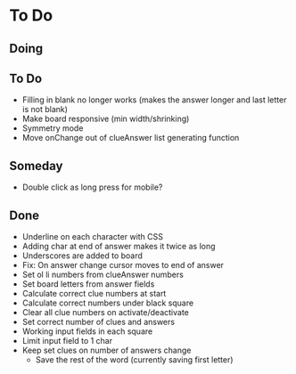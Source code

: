 # To Do


## Doing




## To Do

- Filling in blank no longer works (makes the answer longer and last letter is not blank)
- Make board responsive (min width/shrinking)
- Symmetry mode
- Move onChange out of clueAnswer list generating function


## Someday

- Double click as long press for mobile?


## Done

- Underline on each character with CSS
- Adding char at end of answer makes it twice as long
- Underscores are added to board
- Fix: On answer change cursor moves to end of answer
- Set ol li numbers from clueAnswer numbers
- Set board letters from answer fields
- Calculate correct clue numbers at start
- Calculate correct numbers under black square
- Clear all clue numbers on activate/deactivate
- Set correct number of clues and answers
- Working input fields in each square
- Limit input field to 1 char
- Keep set clues on number of answers change
  - Save the rest of the word (currently saving first letter)